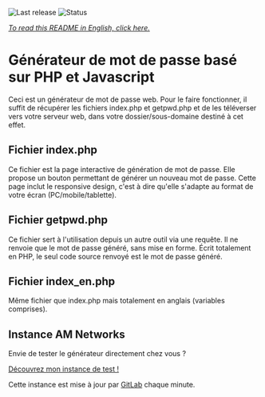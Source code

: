 ![Last release](https://services.am-networks.fr/badges/PasswordGenerator-PHP/release.svg)
![Status](https://services.am-networks.fr/badges/PasswordGenerator-PHP/status.svg)

[*To read this README in English, click here.*](https://github.com/alexandremottier/PasswordGenerator-PHP/blob/master/README_en.md)

# Générateur de mot de passe basé sur PHP et Javascript

Ceci est un générateur de mot de passe web.
Pour le faire fonctionner, il suffit de récupérer les fichiers index.php et getpwd.php et de les téléverser vers votre serveur web, dans votre dossier/sous-domaine destiné à cet effet.

## Fichier index.php

Ce fichier est la page interactive de génération de mot de passe.
Elle propose un bouton permettant de générer un nouveau mot de passe.
Cette page inclut le responsive design, c'est à dire qu'elle s'adapte au format de votre écran (PC/mobile/tablette).

## Fichier getpwd.php

Ce fichier sert à l'utilisation depuis un autre outil via une requête. Il ne renvoie que le mot de passe généré, sans mise en forme.
Écrit totalement en PHP, le seul code source renvoyé est le mot de passe généré.

## Fichier index_en.php

Même fichier que index.php mais totalement en anglais (variables comprises).

## Instance AM Networks

Envie de tester le générateur directement chez vous ?

[Découvrez mon instance de test !](https://services.am-networks.fr/pwdgen)

Cette instance est mise à jour par [GitLab](https://gitlab.am-networks.fr/am/PasswordGenerator-PHP) chaque minute.
